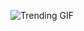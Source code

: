 
<!-- GIF_SECTION -->
![Trending GIF](https://media4.giphy.com/media/v1.Y2lkPThiYjIxNzcyNW4xeGVqN2Q2ajNmMW9qOHBqcnc1bTByd3ZjM25veXp6dmVkdXl2ayZlcD12MV9naWZzX3NlYXJjaCZjdD1n/HekrB46ZE0f5K/giphy.gif)
<!-- END_GIF_SECTION -->
